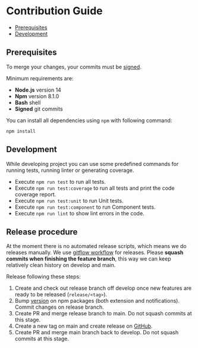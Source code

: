 # Contribution Guide

* [Prerequisites](#prerequisites)
* [Development](#development)

## Prerequisites

To merge your changes, your commits must be [signed](https://docs.github.com/en/authentication/managing-commit-signature-verification/signing-commits).

Minimum requirements are:
- **Node.js** version 14
- **Npm** version 8.1.0
- **Bash** shell
- **Signed** git commits

You can install all dependencies using `npm` with following command:

```
npm install
```

## Development
While developing project you can use some predefined commands for running tests, running linter or generating coverage.

- Execute `npm run test` to run all tests.
- Execute `npm run test:coverage` to run all tests and print the code coverage report.
- Execute `npm run test:unit` to run Unit tests.
- Execute `npm run test:component` to run Component tests.
- Execute `npm run lint` to show lint errors in the code.

## Release procedure
At the moment there is no automated release scripts, which means we do releases manually. We use [gitflow workflow](https://www.atlassian.com/git/tutorials/comparing-workflows/gitflow-workflow) for releases. Please **squash commits when finishing the feature branch**, this way we can keep relatively clean history on develop and main. 

Release following these steps:

1. Create and check out release branch off develop once new features are ready to be released (`release/<tag>`).
2. Bump [version](https://semver.org/) on npm packages (both extension and notifications). Commit changes on release branch.
3. Create PR and merge release branch to main. Do not squash commits at this stage.
4. Create a new tag on main and create release on [GitHub](https://github.com/mollie/commercetools/releases).
5. Create PR and merge main branch back to develop. Do not squash commits at this stage.